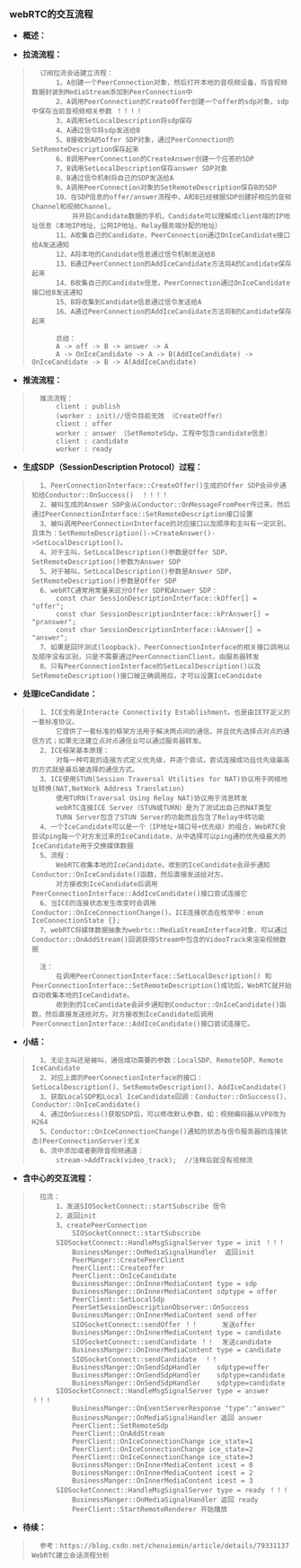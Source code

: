 ### webRTC的交互流程
- **概述：**
>
>
>
>
>
>

- **拉流流程：**
>       订阅拉流会话建立流程：
>           1、A创建一个PeerConnection对象，然后打开本地的音视频设备，将音视频数据封装到MediaStream添加到PeerConnection中
>           2、A调用PeerConnection的CreateOffer创建一个offer的sdp对象，sdp中保存当前音视频相关参数 ！！！！
>           3、A调用SetLocalDescription将sdp保存
>           4、A通过信令将sdp发送给B
>           5、B接收到A的offer SDP对象，通过PeerConnection的SetRemoteDescription保存起来
>           6、B调用PeerConnection的CreateAnswer创建一个应答的SDP
>           7、B调用SetLocalDescription保存answer SDP对象
>           8、B通过信令机制将自己的SDP发送给A
>           9、A调用PeerConnection对象的SetRemoteDescription保存B的SDP
>           10、在SDP信息的offer/answer流程中，A和B已经根据SDP创建好相应的音频Channel和视频Channel，
>               并开启Candidate数据的手机，Candidate可以理解成client端的IP地址信息（本地IP地址、公网IP地址、Relay服务端分配的地址）
>           11、A收集自己的Candidate，PeerConnection通过OnIceCandidate接口给A发送通知
>           12、A将本地的Candidate信息通过信令机制发送给B
>           13、B通过PeerConnection的AddIceCandidate方法将A的Candidate保存起来
>           14、B收集自己的Candidate信息，PeerConnection通过OnIceCandidate接口给B发送通知
>           15、B将收集到Candidate信息通过信令发送给A
>           16、A通过PeerConnection的AddIceCandidate方法将B的Candidate保存起来
>
>           总结：
>           A -> off -> B -> answer -> A
>           A -> OnIceCandidate -> A -> B(AddIceCandidate) -> OnIceCandidate -> B -> A(AddIceCandidate)
>

- **推流流程：**
>       推流流程：
>           client : publish
>           (worker : init)//信令目前无效 （CreateOffer）
>           client : offer
>           worker : answer （SetRemoteSdp，工程中包含candidate信息）
>           client : candidate
>           worker : ready
>
>

- **生成SDP（SessionDescription Protocol）过程：**
>       1、PeerConnectionInterface::CreateOffer()生成的Offer SDP会异步通知给Conductor::OnSuccess()  ！！！！
>       2、被叫生成的Answer SDP会从Conductor::OnMessageFromPeer传过来，然后通过PeerConnectionInterface::SetRemoteDescription接口设置
>       3、被叫调用PeerConnectionInterface的对应接口以及顺序和主叫有一定区别，具体为：SetRemoteDescription()->CreateAnswer()->SetLocalDescription()。
>       4、对于主叫，SetLocalDescription()参数是Offer SDP，SetRemoteDescription()参数为Answer SDP
>       5、对于被叫，SetLocalDescription()参数是Answer SDP，SetRemoteDescription()参数是Offer SDP
>       6、webRTC通常用常量来区分Offer SDP和Answer SDP：
>           const char SessionDescriptionInterface::kOffer[] = "offer";
>           const char SessionDescriptionInterface::kPrAnswer[] = "pranswer";
>           const char SessionDescriptionInterface::kAnswer[] = "answer";
>       7、如果是回环测试(loopback)，PeerConnectionInterface的相关接口调用以及顺序没有区别，只是不需要通过PeerConnectionClient，由服务器转发
>       8、只有PeerConnectionInterface的SetLocalDescription()以及SetRemoteDescription()接口被正确调用后，才可以设置IceCandidate
>

- **处理IceCandidate：**
>       1、ICE全称是Interacte Connectivity Establishment。也是由IETF定义的一套标准协议。
>           它提供了一套标准的框架方法用于解决两点间的通信，并且优先选择点对点的通信方式；如果无法建立点对点通信业可以通过服务器转发。
>       2、ICE框架基本原理：
>           对每一种可能的连接方式定义优先级，并逐个尝试，尝试连接成功且优先级最高的方式就是最后被选择的通信方式。
>       3、ICE使用STUN(Session Traversal Utilities for NAT)协议用于网络地址转换(NAT,NetWork Address Translation)
>           使用TURN(Traversal Using Relay NAT)协议用于消息转发
>           webRTC连接ICE Server（STUN或TURN）是为了测试出自己的NAT类型
>           TURN Server包含了STUN Server的功能而且包含了Relay中转功能
>       4、一个IceCandidate可以是一个（IP地址+端口号+优先级）的组合，WebRTC会尝试ping每一个对方发过来的IceCandidate，从中选择可以ping通的优先级最大的IceCandidate用于交换媒体数据
>       5、流程：
>           WebRTC收集本地的IceCandidate，收到的IceCandidate会异步通知Conductor::OnIceCandidate()函数，然后直接发送给对方。
>           对方接收到IceCandidate后调用PeerConnectionInterface::AddIceCandidate()接口尝试连接它
>       6、当ICE的连接状态发生改变时会调用Conductor::OnIceConnectionChange()。ICE连接状态在枚举中：enum IceConnectionState {};
>       7、webRTC将媒体数据抽象为webrtc::MediaStreamInterface对象，可以通过Conductor::OnAddStream()回调获得Stream中包含的VideoTrack来渲染视频数据
>
>       注：
>           在调用PeerConnectionInterface::SetLocalDescription() 和 PeerConnectionInterface::SetRemoteDescription()成功后，WebRTC就开始自动收集本地的IceCandidate。
>           收到到的IceCandidate会异步通知到Conductor::OnIceCandidate()函数，然后直接发送给对方。对方接收到IceCandidate后调用PeerConnectionInterface::AddIceCandidate()接口尝试连接它。
>
>
>

- **小结：**
>       1、无论主叫还是被叫，通信成功需要的参数：LocalSDP、RemoteSDP、Remote IceCandidate
>       2、对应上面的PeerConnectionInterface的接口：SetLocalDescription()、SetRemoteDescription()、AddIceCandidate()
>       3、获取LocalSDP和Local IceCandidate回调：Conductor::OnSuccess()、Conductor::OnIceCandidate()
>       4、通过OnSuccess()获取SDP后，可以修改默认参数，如：视频编码器从VP8改为H264
>       5、Conductor::OnIceConnectionChange()通知的状态与信令服务器的连接状态(PeerConnectionServer)无关
>       6、流中添加或者删除音视频通道：
>           stream->AddTrack(video_track);  //注释后就没有视频流
>

- **含中心的交互流程：**
>       拉流：
>           1、发送SIOSocketConnect::startSubscribe 信令
>           2、返回init
>           3、createPeerConnection
>               SIOSocketConnect::startSubscribe
>           SIOSocketConnect::HandleMsgSignalServer type = init ！！！
>               BusinessManger::OnMediaSignalHandler  返回init
>               PeerManger::CreatePeerClient
>               PeerClient::Createoffer
>               PeerClient::OnIceCandidate
>               BusinessManger::OnInnerMediaContent type = sdp
>               BusinessManger::OnInnerMediaContent sdptype = offer
>               PeerClient::SetLocalSdp
>               PeerSetSessionDescriptionObserver::OnSuccess
>               BusinessManger::OnInnerMediaContent send offer
>               SIOSocketConnect::sendOffer ！！      发送offer
>               BusinessManger::OnInnerMediaContent type = candidate
>               SIOSocketConnect::sendCandidate ！！  发送candidate
>               BusinessManger::OnInnerMediaContent type = candidate
>               SIOSocketConnect::sendCandidate  ！！
>               BusinessManger::OnSendSdpHandler    sdptype=offer
>               BusinessManger::OnSendSdpHandler    sdptype=candidate
>               BusinessManger::OnSendSdpHandler    sdptype=candidate
>           SIOSocketConnect::HandleMsgSignalServer type = answer ！！！
>               BusinessManger::OnEventServerResponse "type":"answer"
>               BusinessManger::OnMediaSignalHandler 返回 answer
>               PeerClient::SetRemoteSdp
>               PeerClient::OnAddStream
>               PeerClient::OnIceConnectionChange ice_state=1
>               PeerClient::OnIceConnectionChange ice_state=2
>               PeerClient::OnIceConnectionChange ice_state=3
>               BusinessManger::OnInnerMediaContent icest = 0
>               BusinessManger::OnInnerMediaContent icest = 2
>               BusinessManger::OnInnerMediaContent icest = 3
>           SIOSocketConnect::HandleMsgSignalServer type = ready ！！！
>               BusinessManger::OnMediaSignalHandler 返回 ready
>               PeerClient::StartRemoteRenderer 开始播放
>
>
>
>
>
>
>

- **待续：**
>       参考：https://blog.csdn.net/chenxiemin/article/details/79331137    WebRTC建立会话流程分析
>
>
>
>
>
>
>
>
>
>
>
>
>
>
